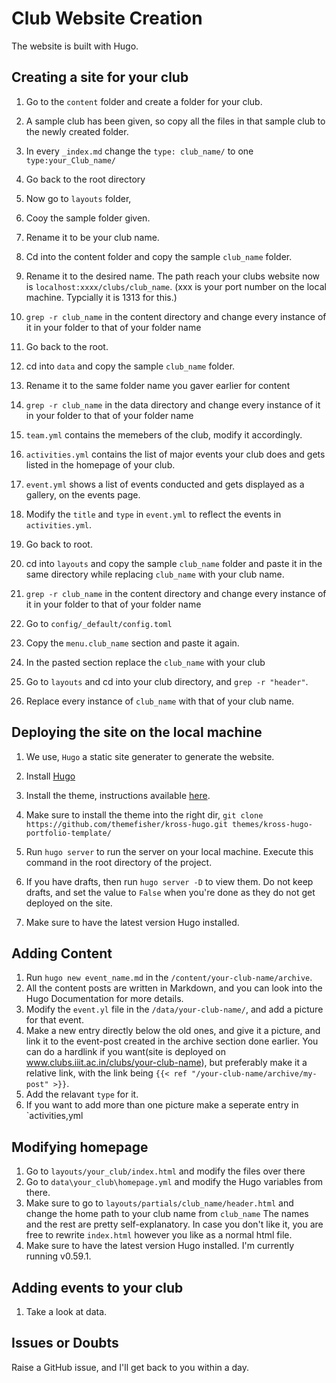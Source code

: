 # Club Website Creation 

The website is built with Hugo. 

## Creating a site for your club

1. Go to the `content` folder and create a folder for your club. 
2. A sample club has been given, so copy all the files in that sample club to the newly created folder.
3. In every `_index.md` change the `type: club_name/` to one `type:your_Club_name/`
4. Go back to the root directory
5. Now go to `layouts` folder,
6. Cooy the sample folder given.
7. Rename it to be your club name. 

1. Cd into the content folder and copy the sample `club_name` folder. 
2. Rename it to the desired name. The path reach your clubs website now is `localhost:xxxx/clubs/club_name`. (xxx is your port number on the local machine. Typcially it is 1313 for this.)
3. `grep -r club_name` in the content directory and change every instance of it in your folder to that of your folder name

1. Go back to the root.
2. cd into `data` and copy the sample `club_name` folder.
3. Rename it to the same folder name you gaver earlier for content
4. `grep -r club_name` in the data directory and change every instance of it in your folder to that of your folder name
5. `team.yml` contains the memebers of the club, modify it accordingly.
6. `activities.yml` contains the list of major events your club does and gets listed in the homepage of your club. 
7. `event.yml` shows a list of events conducted and gets displayed as a gallery, on the events page. 
5. Modify the `title` and `type` in `event.yml` to reflect the events in `activities.yml`.


1. Go back to root. 
2. cd into `layouts` and copy the sample `club_name` folder and paste it in the same directory while replacing `club_name` with your club name.
3. `grep -r club_name` in the content directory and change every instance of it in your folder to that of your folder name

1. Go to `config/_default/config.toml`
2. Copy the `menu.club_name` section and paste it again.
3. In the pasted section replace the `club_name` with your club
4. Go to `layouts` and cd into your club directory, and `grep -r "header"`.
5. Replace every instance of `club_name` with that of your club name. 

## Deploying the site on the local machine 

1. We use, `Hugo` a static site generater to generate the website. 
2. Install [Hugo](https://gohugo.io/getting-started/installing/) 
3. Install the theme, instructions available [here](https://github.com/themefisher/kross-hugo). 
4. Make sure to install the theme into the right dir, ```git clone https://github.com/themefisher/kross-hugo.git themes/kross-hugo-portfolio-template/   ```

5. Run `hugo server` to run the server on your local machine. Execute this command in the root directory of the project. 
6. If you have drafts, then run `hugo server -D` to view them. Do not keep drafts, and set the value to `False` when you're done as they do not get deployed on the site. 
7. Make sure to have the latest version Hugo installed. 

## Adding Content 

1. Run `hugo new event_name.md` in the `/content/your-club-name/archive`. 
2. All the content posts are written in Markdown, and you can look into the Hugo Documentation for more details.
3. Modify the `event.yl` file in the `/data/your-club-name/`, and add a picture for that event. 
4. Make a new entry directly below the old ones, and give it a picture, and link it to the event-post created in the archive section done earlier. You can do a hardlink if you want(site is deployed on www.clubs.iiit.ac.in/clubs/your-club-name), but preferably make it a relative link, with the link being `{{< ref "/your-club-name/archive/my-post" >}}`.
5. Add the relavant `type` for it. 
6. If you want to add more than one picture make a seperate entry in `activities,yml


## Modifying homepage 

1. Go to `layouts/your_club/index.html` and modify the files over there 
2. Go to `data\your_club\homepage.yml` and modify the Hugo variables from there. 
3. Make sure to go to `layouts/partials/club_name/header.html` and change the home path to your club name from `club_name`
The names and the rest are pretty self-explanatory. In case you don't like it, you are free to rewrite `index.html` however you like as a normal html file. 
6. Make sure to have the latest version Hugo installed. I'm currently running v0.59.1. 

## Adding events to your club 

1. Take a look at data. 

## Issues or Doubts

Raise a GitHub issue, and I'll get back to you within a day. 

